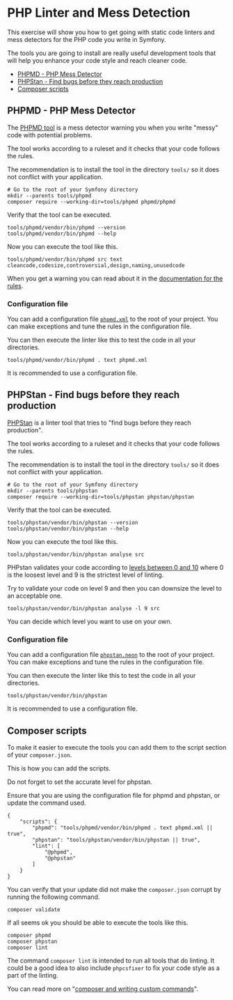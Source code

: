 <!--
---
author: mos
revision:
    "2023-04-11": "(B, mos) Work through and updated."
    "2022-03-27": "(A, mos) First release."
---
-->
PHP Linter and Mess Detection
==========================

This exercise will show you how to get going with static code linters and mess detectors for the PHP code you write in Symfony.

The tools you are going to install are really useful development tools that will help you enhance your code style and reach cleaner code.

* [PHPMD - PHP Mess Detector](#PHPMD---PHP-Mess-Detector)
* [PHPStan - Find bugs before they reach production](#PHPStan---Find-bugs-before-they-reach-production)
* [Composer scripts](#Composer-scripts)



PHPMD - PHP Mess Detector
--------------------------

The [PHPMD tool](https://phpmd.org/) is a mess detector warning you when you write "messy" code with potential problems.

The tool works according to a ruleset and it checks that your code follows the rules.  

The recommendation is to install the tool in the directory `tools/` so it does not conflict with your application.

```
# Go to the root of your Symfony directory
mkdir --parents tools/phpmd
composer require --working-dir=tools/phpmd phpmd/phpmd
```

Verify that the tool can be executed.

```
tools/phpmd/vendor/bin/phpmd --version
tools/phpmd/vendor/bin/phpmd --help
```

Now you can execute the tool like this.

```
tools/phpmd/vendor/bin/phpmd src text cleancode,codesize,controversial,design,naming,unusedcode
```

When you get a warning you can read about it in the [documentation for the rules](https://phpmd.org/rules/index.html).



### Configuration file

You can add a configuration file [`phpmd.xml`](phpmd.xml) to the root of your project. You can make exceptions and tune the rules in the configuration file.

You can then execute the linter like this to test the code in all your directories.

```
tools/phpmd/vendor/bin/phpmd . text phpmd.xml
```

It is recommended to use a configuration file.



PHPStan - Find bugs before they reach production
--------------------------

[PHPStan](https://phpstan.org/) is a linter tool that tries to "find bugs before they reach production".

The tool works according to a ruleset and it checks that your code follows the rules.  

The recommendation is to install the tool in the directory `tools/` so it does not conflict with your application.

```
# Go to the root of your Symfony directory
mkdir --parents tools/phpstan
composer require --working-dir=tools/phpstan phpstan/phpstan
```

Verify that the tool can be executed.

```
tools/phpstan/vendor/bin/phpstan --version
tools/phpstan/vendor/bin/phpstan --help
```

Now you can execute the tool like this.

```
tools/phpstan/vendor/bin/phpstan analyse src
```

PHPstan validates your code according to [levels between 0 and 10](https://phpstan.org/user-guide/rule-levels) where 0 is the loosest level and 9 is the strictest level of linting.

Try to validate your code on level 9 and then you can downsize the level to an acceptable one.

```
tools/phpstan/vendor/bin/phpstan analyse -l 9 src
```

You can decide which level you want to use on your own.



### Configuration file

You can add a configuration file [`phpstan.neon`](phpstan.neon) to the root of your project. You can make exceptions and tune the rules in the configuration file.

You can then execute the linter like this to test the code in all your directories.

```
tools/phpstan/vendor/bin/phpstan
```

It is recommended to use a configuration file.


<!--
PHP Copy/Paste Detector (PHPCPD)
--------------------------

[The tool phpcpd](https://github.com/sebastianbergmann/phpcpd) is a "copy and paste detector" for PHP. It analyses the code to find duplicated code which might be a hint of bad coding practice.

The recommendation is to install the tool in the directory `tools/` so it does not conflict with your application.

```
# Go to the root of your Symfony directory
mkdir --parents tools/phpcpd
composer require --working-dir=tools/phpcpd sebastian/phpcpd
```

Verify that the tool can be executed.

```
tools/phpcpd/vendor/bin/phpcpd --version
tools/phpcpd/vendor/bin/phpcpd --help
```

Now you can execute the tool like this.

```
tools/phpcpd/vendor/bin/phpcpd src
```
-->



Composer scripts
--------------------------

To make it easier to execute the tools you can add them to the script section of your `composer.json`.

This is how you can add the scripts.

Do not forget to set the accurate level for phpstan.

Ensure that you are using the configuration file for phpmd and phpstan, or update the command used.

<!--
        "phpcpd": "tools/phpcpd/vendor/bin/phpcpd src || true",
-->

```
{
    "scripts": {
        "phpmd": "tools/phpmd/vendor/bin/phpmd . text phpmd.xml || true",
        "phpstan": "tools/phpstan/vendor/bin/phpstan || true",
        "lint": [
            "@phpmd",
            "@phpstan"
        ]
    }
}
```

You can verify that your update did not make the `composer.json` corrupt by running the following command.

```
composer validate
```

If all seems ok you should be able to execute the tools like this.

```
composer phpmd
composer phpstan
composer lint
```

The command `composer lint` is intended to run all tools that do linting. It could be a good idea to also include `phpcsfixer` to fix your code style as a part of the linting.

You can read more on "[composer and writing custom commands](https://getcomposer.org/doc/articles/scripts.md#writing-custom-commands)".
